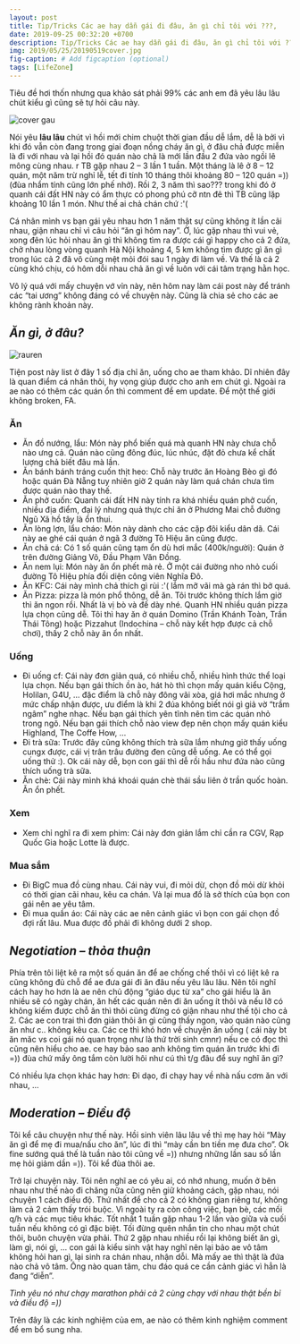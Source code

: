 ```yaml
---
layout: post
title: Tip/Tricks Các ae hay dẫn gái đi đâu, ăn gì chỉ tôi với ???,
date: 2019-09-25 00:32:20 +0700
description: Tip/Tricks Các ae hay dẫn gái đi đâu, ăn gì chỉ tôi với ???,
img: 2019/05/25/20190519cover.jpg
fig-caption: # Add figcaption (optional)
tags: [LifeZone]
---
```




Tiêu đề hơi thốn nhưng qua khảo sát phải 99% các anh em đã yêu lâu lâu chút kiểu gì cũng sẽ tự hỏi câu này.

![cover gau]( {{site.url}}/assets/img/2019/05/25/20190519cover.jpg)

Nói yêu **lâu lâu** chút vì hồi mới chim chuột thời gian đầu dễ lắm, dễ là bởi vì khi đó vẫn còn đang trong giai đoạn nồng cháy ăn gì, ở đâu chả được miễn là đi với nhau và lại hồi đó quán nào chả là mới lần đầu 2 đứa vào ngồi lê mông cùng nhau. r TB gặp nhau 2 – 3 lần 1 tuần. Một tháng là lê ở 8 – 12 quán, một năm trừ nghỉ lễ, tết đi tính 10 tháng thôi khoảng 80 – 120 quán =)) (đùa nhẩm tính cũng lớn phế nhở). Rồi 2, 3 năm thì sao??? trong khi đó ở quanh cái đất HN này có ẩm thực có phong phú cỡ ntn đê thì TB cũng lặp khoảng 10 lần 1 món. Như thế ai chả chán chứ :'(

Cá nhân mình vs bạn gái yêu nhau hơn 1 năm thật sự cũng không ít lần cãi nhau, giận nhau chỉ vì câu hỏi “ăn gì hôm nay”. Ờ, lúc gặp nhau thì vui vẻ, xong đên lúc hỏi nhau ăn gì thì không tìm ra được cái gì happy cho cả 2 đứa, chở nhau lòng vòng quanh Hà Nội khoảng 4, 5 km không tìm được gì ăn gì trong lúc cả 2 đã vô cùng mệt mỏi đói sau 1 ngày đi làm về. Và thế là cả 2 cùng khó chịu, có hôm dỗi nhau chả ăn gì về luôn với cái tâm trạng hằn học.

Vô lý quá với mấy chuyện vớ vỉn này, nên hôm nay làm cái post này để tránh các “tai ương” không đáng có về chuyện này. Cũng là chia sẻ cho các ae không rành khoản này.

## _Ăn gì, ở đâu?_

![rauren]( {{site.url}}/assets/img/2019/05/25/20190519rauren.jpg)

Tiện post này list ở đây 1 số địa chỉ ăn, uống cho ae tham khảo. Dĩ nhiên đây là quan điểm cá nhân thôi, hy vọng giúp được cho anh em chút gì. Ngoài ra ae nào có thêm các quán ổn thì comment để em update. Để một thế giới không broken, FA.

### Ăn

* Ăn đồ nướng, lẩu: Món này phổ biến quá mà quanh HN này chưa chỗ nào ưng cả. Quán nào cũng đông đúc, lúc nhúc, đặt đỏ chưa kể chất lượng chả biết đâu mà lần.
* Ăn bánh bánh tráng cuốn thịt heo: Chỗ này trước ăn Hoàng Bèo gì đó hoặc quán Đà Nẵng tuy nhiên giờ 2 quán này làm quá chán chưa tìm được quán nào thay thế.
* Ăn phở cuốn: Quanh cái đất HN này tính ra khá nhiều quán phở cuốn, nhiều địa điểm, đại lý nhưng quả thực chỉ ăn ở Phương Mai chỗ đường Ngũ Xã hồ tây là ổn thui.
* Ăn lòng lợn, lẩu cháo: Món này dành cho các cặp đôi kiểu dân dã. Cái này ae ghé cái quán ở ngã 3 đường Tô Hiệu ăn cũng được.
* Ăn chả cá: Có 1 số quán cũng tạm ổn dù hơi mắc (400k/người): Quán ở trên đường Giảng Võ, Đầu Phạm Văn Đồng.
* Ăn nem lụi: Món này ăn ổn phết mà rẻ. Ở một cái đường nho nhỏ cuối đường Tô Hiệu phía đối diện công viên Nghĩa Đô.
* Ăn KFC: Cái này mình chả thích gì rùi :'( lắm mỡ vãi mà gà rán thì bở quá.
* Ăn Pizza: pizza là món phổ thông, dễ ăn. Tôi trước không thích lắm giờ thì ăn ngon rồi. Nhất là vị bò và đế dày nhé. Quanh HN nhiều quán pizza lựa chọn cũng dễ. Tôi thì hay ăn ở quán Domino (Trần Khánh Toàn, Trần Thái Tông) hoặc Pizzahut (Indochina – chỗ này kết hợp được cả chỗ chơi), thấy 2 chỗ này ăn ổn nhất.

### Uống

* Đi uống cf: Cái này đơn giản quá, có nhiều chỗ, nhiều hình thức thể loại lựa chọn. Nếu bạn gái thích ồn ào, hát hò thì chọn mấy quán kiểu Cộng, Holilan, G4U, … đặc điểm là chỗ này đông vãi xòa, giá hơi mắc nhưng ở mức chấp nhận được, ưu điểm là khi 2 đúa không biết nói gì giả vờ “trầm ngâm” nghe nhạc. Nếu bạn gái thích yên tĩnh nên tìm các quán nhỏ trong ngõ. Nếu bạn gái thích chỗ nào view đẹp nên chọn mấy quán kiểu Highland, The Coffe How, …
* Đi trà sữa: Trước đây cũng không thích trà sữa lắm nhưng giờ thấy uống cungx được, cái vị trân trâu đường đen cũng dễ uống. Ae có thể gọi uống thử :). Ok cái này dễ, bọn con gái thì dễ rồi hầu như đứa nào cũng thích uống trà sữa.
* Ăn chè: Cái này mình khá khoái quán chè thái sầu liên ở trần quốc hoàn. Ăn ổn phết.

### Xem

* Xem chỉ nghĩ ra đi xem phim: Cái này đơn giản lắm chỉ cần ra CGV, Rạp Quốc Gia hoặc Lotte là được.

### Mua sắm

* Đi BigC mua đồ cùng nhau. Cái này vui, đi mỏi dừ, chọn đồ mỏi dừ khỏi có thời gian cãi nhau, kêu ca chán. Và lại mua đồ là sở thích của bọn con gái nên ae yêu tâm.
* Đi mua quần áo: Cái này các ae nên cảnh giác vì bọn con gái chọn đồ đợi rất lâu. Mua được đồ phải đi không dưới 2 shop.

## _Negotiation – thỏa thuận_

Phía trên tôi liệt kê ra một số quán ăn để ae chống chế thôi vì có liệt kê ra cũng không đủ chỗ để ae đưa gái đi ăn đâu nếu yêu lâu lâu. Nên tôi nghĩ cách hay ho hơn là ae nên chủ động “giáo dục từ xa” cho gái hiểu là ăn nhiều sẽ có ngày chán, ăn hết các quán nên đi ăn uống ít thôi và nếu lỡ có không kiếm được chỗ ăn thì thôi cũng đừng có giận nhau như thế tội cho cả 2. Các ae con trai thì đơn giản thôi ăn gì cũng thấy ngon, vào quán nào cũng ăn như c.. không kêu ca. Các ce thì khó hơn về chuyện ăn uống ( cái này bt ăn măc vs coi gái nó quan trọng như là thứ trời sinh cmnr) nếu ce có đọc thì cũng nên hiểu cho ae. ce hay bảo sao anh không tìm quán ăn trước khi đi =)) đùa chứ mấy ông tắm còn lười hôi như cú thì t/g đâu để suy nghĩ ăn gì?

Có nhiều lựa chọn khác hay hơn: Đi dạo, đi chạy hay về nhà nấu cơm ăn với nhau, …

## _Moderation – Điều độ_

Tôi kể câu chuyện như thế này. Hồi sinh viên lâu lâu về thì mẹ hay hỏi “Mày ăn gì để mẹ đi mua/nấu cho ăn”, lúc đi thì “mày cần bn tiền mẹ đưa cho”. Ok fine sướng quá thế là tuần nào tôi cũng về =)) nhưng những lần sau số lần mẹ hỏi giảm dần =)). Tôi kể đùa thôi ae.

Trở lại chuyện này. Tôi nên nghĩ ae có yêu ai, có nhớ nhung, muốn ở bên nhau như thế nào đi chăng nữa cũng nên giữ khoảng cách, gặp nhau, nói chuyện 1 cách điều độ. Thứ nhất để cho cả 2 có không gian riêng tư, không làm cả 2 cảm thấy trói buộc. Vì ngoài ty ra còn công việc, bạn bè, các mối q/h và các mục tiêu khác. Tốt nhất 1 tuần gặp nhau 1-2 lần vào giữa và cuối tuần nếu không có gì đặc biệt. Tối đừng quên nhắn tin cho nhau một chút thôi, buôn chuyện vừa phải. Thứ 2 gặp nhau nhiều rồi lại không biết ăn gì, làm gì, nói gì, … con gái là kiểu sinh vật hay nghĩ nên lại bảo ae vô tâm không hỏi han gì, lại sinh ra chán nhau, nhận dỗi. Mà mấy ae thì thật là đứa nào chả vô tâm. Ông nào quan tâm, chu đáo quá ce cần cảnh giác vì hẳn là đang “diễn”.

_Tình yêu nó như chạy marathon phải cả 2 cùng chạy với nhau thật bền bỉ và điều độ =))_

Trên đây là các kinh nghiệm của em, ae nào có thêm kinh nghiệm comment để em bổ sung nha.
